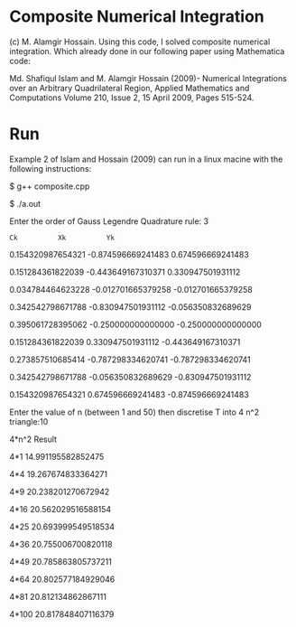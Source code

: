 Composite Numerical Integration
===============================

(c) M. Alamgir Hossain. Using this code, I solved composite numerical integration. Which already done in our following paper using Mathematica code: 

Md. Shafiqul Islam and M. Alamgir Hossain (2009)- Numerical Integrations over an Arbitrary Quadrilateral Region, Applied Mathematics and Computations Volume 210, Issue 2, 15 April 2009, Pages 515-524.

Run
====
Example 2 of Islam and Hossain (2009) can run in a linux macine with the following instructions: 

$ g++ composite.cpp

$ ./a.out

Enter the order of Gauss Legendre Quadrature rule: 3

	Ck			Xk			Yk
	
0.154320987654321	-0.874596669241483	0.674596669241483

0.151284361822039	-0.443649167310371	0.330947501931112

0.034784464623228	-0.012701665379258	-0.012701665379258

0.342542798671788	-0.830947501931112	-0.056350832689629

0.395061728395062	-0.250000000000000	-0.250000000000000

0.151284361822039	0.330947501931112	-0.443649167310371

0.273857510685414	-0.787298334620741	-0.787298334620741

0.342542798671788	-0.056350832689629	-0.830947501931112

0.154320987654321	0.674596669241483	-0.874596669241483

Enter the value of n (between 1 and 50) then discretise T into 4 n^2 triangle:10

4*n^2		Result

4*1	14.991195582852475

4*4	19.267674833364271

4*9	20.238201270672942

4*16	20.562029516588154

4*25	20.693999549518534

4*36	20.755006700820118

4*49	20.785863805737211

4*64	20.802577184929046

4*81	20.812134862867111

4*100	20.817848407116379

